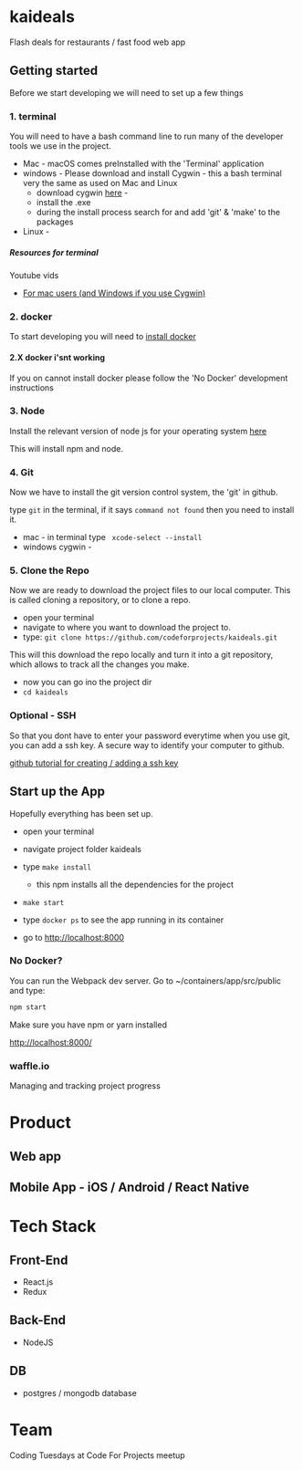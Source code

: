 # kaideals
Flash deals for restaurants / fast food web app


## Getting started

Before we start developing we will need to set up a few things




### 1. terminal
You will need to have a bash command line to run many of the developer tools we use in the project.
- Mac - macOS comes preInstalled with the 'Terminal' application
- windows - Please download and install Cygwin - this a bash terminal very the same as used on Mac and Linux
    - download cygwin [here](https://www.cygwin.com/) - 
    - install the .exe
    - during the install process search for and add 'git' & 'make' to the packages
- Linux - 

##### Resources for terminal
   
 Youtube vids
 - [For mac users (and Windows if you use Cygwin) ](https://www.youtube.com/watch?v=jDINUSK7rXE)
 
 

### 2. docker

To start developing you will need to [install docker ](https://docs.docker.com/engine/installation/)



#### 2.X docker i'snt working

If you on cannot install docker please follow the 'No Docker' development instructions



### 3. Node

Install the relevant version of node js for your operating system [here](https://nodejs.org/en/download/)

This will install npm and node.



### 4. Git
Now we have to install the git version control system, the 'git' in github.

type 
```git``` in the terminal, if it says ```command not found``` then you need to install it.

- mac -  in terminal type ``` xcode-select --install```
- windows cygwin - 



### 5. Clone the Repo
Now we are ready to download the project files to our local computer.
This is called cloning a repository, or to clone a repo.

- open your terminal 
- navigate to where you want to download the project to.
- type: ```git clone https://github.com/codeforprojects/kaideals.git```

This will this download the repo locally and turn it into a git repository, which allows to track all the changes you make.

- now you can go ino the project dir
- ```cd kaideals```

### Optional - SSH
So that you dont have to enter your password everytime when you use git, you can add a ssh key. A secure way to identify your computer to github.

[github tutorial for creating / adding a ssh key](https://help.github.com/articles/adding-a-new-ssh-key-to-your-github-account/)



## Start up the App
Hopefully everything has been set up. 

- open your terminal
- navigate project folder kaideals
- type ```make install```
    - this npm installs all the dependencies for the project
- ```make start```


- type ```docker ps``` to see the app running in its container
- go to [http://localhost:8000](http://localhost:8000)


### No Docker?


You can run the Webpack dev server. Go to ~/containers/app/src/public and type:

```bash
npm start
```

Make sure you have npm or yarn installed

[http://localhost:8000/](http://localhost:8000/)




### waffle.io
Managing and tracking project progress

# Product

## Web app

## Mobile App - iOS / Android / React Native


# Tech Stack

## Front-End
- React.js
- Redux

## Back-End
- NodeJS

## DB
- postgres / mongodb database


# Team
Coding Tuesdays at Code For Projects meetup
